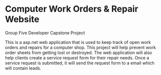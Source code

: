 # Computer Work Orders & Repair Website
Group Five Developer Capstone Project

This is a asp.net web application that is used to keep track of open work orders and repairs for a computer shop. This project
will help prevent work order sheets from getting lost or destroyed. The web application will also help clients create a service 
request form for their repair needs. Once a service request is submitted, it will send the request form to a email which will 
contain leads. 
